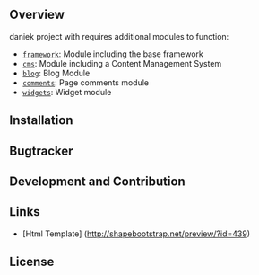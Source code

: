 ## Overview

daniek project with requires additional modules to function:

 * [`framework`](http://github.com/silverstripe/silverstripe-framework): Module including the base framework
 * [`cms`](http://github.com/silverstripe/silverstripe-cms): Module including a Content Management System
 * [`blog`](http://github.com/silverstripe/silverstripe-blog): Blog Module
 * [`comments`](http://github.com/silverstripe/silverstripe-comments): Page comments module
 * [`widgets`](http://github.com/silverstripe/silverstripe-widgets): Widget module

## Installation ##


## Bugtracker ##


## Development and Contribution ##


## Links ##
 * [Html Template] (http://shapebootstrap.net/preview/?id=439)

## License ##

